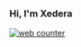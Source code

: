 ### Hi, I'm **Xedera**
<a href="https://smallcounter.com"><a href="https://smallcounter.com"><img src="https://smallcounter.com/count.php?c_style=1&id=1647581952" border=0 alt="web counter">
</a><a href="https://smallcounter.com" style="font-size:9px;"></a>
